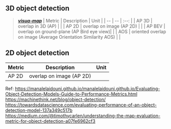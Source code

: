 ## 3D object detection
>**_[visua-map](https://github.com/Cartucho/mAP)_**
| Metric | Description | Unit |
| -- | -- | :--: |
| AP 3D | overlap in 3D (AP) | |
| AP 2D | overlap on image (AP 2D) | |
| AP BEV | overlap on ground-plane (AP Bird eye view)| |
| AOS | oriented overlap on image (Average Orientation Similarity AOS) | |

## 2D object detection
| Metric | Description | Unit |
| :-- | -- | :--: |
| AP 2D | overlap on image (AP 2D) | |

Ref: https://manalelaidouni.github.io/manalelaidouni.github.io/Evaluating-Object-Detection-Models-Guide-to-Performance-Metrics.html
https://machinethink.net/blog/object-detection/
https://towardsdatascience.com/evaluating-performance-of-an-object-detection-model-137a349c517b
https://medium.com/@timothycarlen/understanding-the-map-evaluation-metric-for-object-detection-a07fe6962cf3
